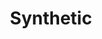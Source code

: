 ---
ee_id_show: '4154'
site: '1'
type: '5'
title: Synthetic
url: synthetic
live_url: ''
year: '2009'
venue: Whitney Museum of American Art
state_country: New York
pitch: ​Group show, .... got to show next to a sick Kenny Sharf (yES!!!) ;-) Also,
  Super Mario Clouds always gets shown differently, but this was the best "multi-screen"
  version of it I ever pulled off.&nbsp;
ps: ''
imgs: whitney-ny-2009-01-full-database-whitney.jpg
things: "[7] [supermarioclouds] 2002-001 Super Mario Clouds"
layout: shows
---